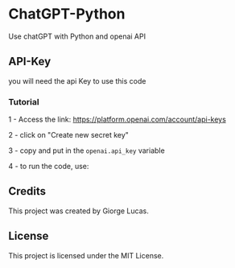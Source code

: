 # ChatGPT-Python

Use chatGPT with Python and openai API

## API-Key

you will need the api Key to use this code

### Tutorial

1 - Access the link: https://platform.openai.com/account/api-keys

2 -  click on "Create new secret key"

3 - copy and put in the ``openai.api_key`` variable

4 - to run the code, use:

## Credits

This project was created by Giorge Lucas.

## License

This project is licensed under the MIT License.
